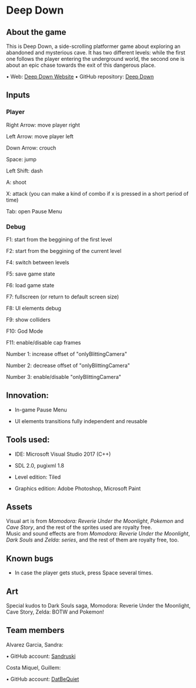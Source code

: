 ﻿# Deep Down

## About the game
This is Deep Down, a side-scrolling platformer game about exploring an abandoned and mysterious cave. It has two different levels:
while the first one follows the player entering the underground world, the second one is about an epic chase towards the exit of this dangerous place.<br>

•	Web: [Deep Down Website](https://sandruski.github.io/deep-down)
•	GitHub repository: [Deep Down](https://github.com/Sandruski/deep-down)

## Inputs

### Player

Right Arrow: move player right

Left Arrow: move player left

Down Arrow: crouch

Space: jump

Left Shift: dash

A: shoot

X: attack (you can make a kind of combo if x is pressed in a short period of time)

Tab: open Pause Menu

### Debug

F1: start from the beggining of the first level

F2: start from the beggining of the current level

F4: switch between levels

F5: save game state

F6: load game state

F7: fullscreen (or return to default screen size)

F8: UI elements debug

F9: show colliders

F10: God Mode

F11: enable/disable cap frames

Number 1: increase offset of "onlyBlittingCamera"

Number 2: decrease offset of "onlyBlittingCamera"

Number 3: enable/disable "onlyBlittingCamera"

## Innovation:

- In-game Pause Menu

- UI elements transitions fully independent and reusable

## Tools used:

- IDE: Microsoft Visual Studio 2017 (C++)
- SDL 2.0, pugixml 1.8

- Level edition: Tiled
- Graphics edition: Adobe Photoshop, Microsoft Paint

## Assets

Visual art is from <i>Momodora: Reverie Under the Moonlight</i>, <i>Pokemon</i> and <i>Cave Story</i>, and the rest of the sprites used are royalty free.<br>
Music and sound effects are from <i>Momodora: Reverie Under the Moonlight</i>, <i>Dark Souls</i> and <i>Zelda: series</i>, and the rest of them are royalty free, too.

## Known bugs

- In case the player gets stuck, press Space several times.

## Art

Special kudos to Dark Souls saga, Momodora: Reverie Under the Moonlight, Cave Story, Zelda: BOTW and Pokemon!

## Team members

Alvarez Garcia, Sandra:

•	GitHub account: [Sandruski](https://github.com/Sandruski)

Costa Miquel, Guillem:

•	GitHub account: [DatBeQuiet](https://github.com/DatBeQuiet)
